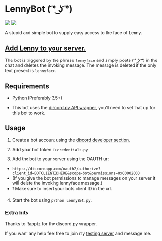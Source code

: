 # LennyBot ( ͡° ͜ʖ ͡°)

[<img src="https://img.shields.io/badge/discord-py-blue.svg">](https://github.com/Rapptz/discord.py) [<img src="https://discordapp.com/api/guilds/141694252361973770/widget.png?style=shield">](https://discord.gg/0n4QSS0mmQNtD5Ve)  

A stupid and simple bot to supply easy access to the face of Lenny.

## [Add Lenny to your server.](https://discordapp.com/oauth2/authorize?client_id=193179442665750528&scope=bot&permissions=0x00002000)


The bot is triggered by the phrase `lennyface` and simply posts ( ͡° ͜ʖ ͡°) in the chat and deletes the invoking message.
The message is deleted if the only text present is `lennyface`.

## Requirements
* Python (Preferably 3.5+)

* This bot uses the [discord.py API wrapper](https://github.com/Rapptz/discord.py), you'll need to set that up for this bot to work.

## Usage

1. Create a bot account using the [discord developer section.](https://discordapp.com/developers/applications/me)
2. Add your bot token in `credentials.py`

3. Add the bot to your server using the OAUTH url:
  * `https://discordapp.com/oauth2/authorize?client_id=BOTCLIENTIDHERE&scope=bot&permissions=0x00002000`
  * (If you give the bot permissions to manage messages on your server it will delete the invoking lennyface message.)
  * :exclamation: Make sure to insert your bots client ID in the url.

4. Start the bot using `python LennyBot.py`.

### Extra bits
Thanks to Rapptz for the discord.py wrapper.

If you want any help feel free to join my [testing server](https://discord.gg/0n4QSS0mmQNtD5Ve) and message me.
